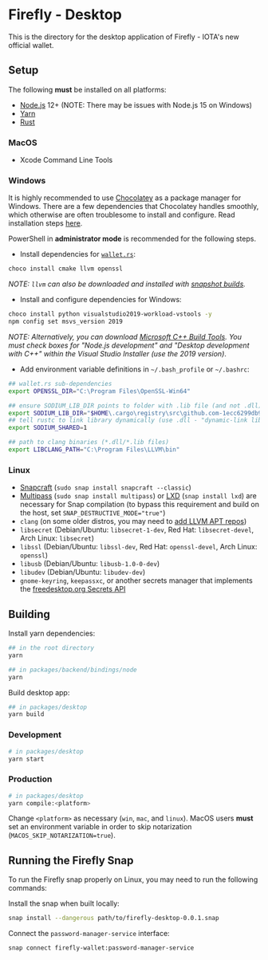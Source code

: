 # Firefly - Desktop

This is the directory for the desktop application of Firefly - IOTA's new official wallet.

## Setup

The following __must__ be installed on all platforms:

- [Node.js](https://nodejs.org/en/) 12+ (NOTE: There may be issues with Node.js 15 on Windows)
- [Yarn](https://classic.yarnpkg.com/en/docs/install)
- [Rust](https://www.rust-lang.org/tools/install)

### MacOS

- Xcode Command Line Tools

### Windows

It is highly recommended to use [Chocolatey](https://chocolatey.org/) as a package manager for Windows.
There are a few dependencies that Chocolatey handles smoothly, which otherwise are often troublesome
to install and configure. Read installation steps [here](https://chocolatey.org/install).

PowerShell in __administrator mode__ is recommended for the following steps.

- Install dependencies for [`wallet.rs`](https://github.com/iotaledger/wallet.rs):
```bash
choco install cmake llvm openssl
```

_NOTE: `llvm` can also be downloaded and installed with [snapshot builds](https://llvm.org/builds/)._

- Install and configure dependencies for Windows:
```bash
choco install python visualstudio2019-workload-vstools -y
npm config set msvs_version 2019
```

_NOTE: Alternatively, you can download [Microsoft C++ Build Tools](https://visualstudio.microsoft.com/visual-cpp-build-tools/).
You must check boxes for "Node.js development" and "Desktop development with C++" within the Visual Studio Installer
(use the 2019 version)_.

- Add environment variable definitions in `~/.bash_profile` or `~/.bashrc`:
```bash
## wallet.rs sub-dependencies
export OPENSSL_DIR="C:\Program Files\OpenSSL-Win64"

## ensure SODIUM_LIB_DIR points to folder with .lib file (and not .dll)
export SODIUM_LIB_DIR="$HOME\.cargo\registry\src\github.com-1ecc6299db9ec823\libsodium-sys-0.2.7\msvc\x64\Release\v142"
## tell rustc to link library dynamically (use .dll - "dynamic-link library")
export SODIUM_SHARED=1

## path to clang binaries (*.dll/*.lib files)
export LIBCLANG_PATH="C:\Program Files\LLVM\bin"
```

### Linux

- [Snapcraft](https://snapcraft.io/) (`sudo snap install snapcraft --classic`)
- [Multipass](https://multipass.run/) (`sudo snap install multipass`) or [LXD](https://linuxcontainers.org/lxd/introduction/) (`snap install lxd`) are necessary for Snap compilation (to bypass this requirement and build on the host, set `SNAP_DESTRUCTIVE_MODE="true"`)
- `clang` (on some older distros, you may need to [add LLVM APT repos](https://apt.llvm.org/))
- `libsecret` (Debian/Ubuntu: `libsecret-1-dev`, Red Hat: `libsecret-devel`, Arch Linux: `libsecret`)
- `libssl` (Debian/Ubuntu: `libssl-dev`, Red Hat: `openssl-devel`, Arch Linux: `openssl`)
- `libusb` (Debian/Ubuntu: `libusb-1.0-0-dev`)
- `libudev` (Debian/Ubuntu: `libudev-dev`)
- `gnome-keyring`, `keepassxc`, or another secrets manager that implements the [freedesktop.org Secrets API](https://www.freedesktop.org/wiki/Specifications/secret-storage-spec/)

## Building

Install yarn dependencies:
```bash
## in the root directory
yarn

## in packages/backend/bindings/node
yarn
```

Build desktop app:
```bash
## in packages/desktop
yarn build
```

### Development

```bash
# in packages/desktop
yarn start
```

### Production 

```bash
# in packages/desktop
yarn compile:<platform>
```

Change `<platform>` as necessary (`win`, `mac`, and `linux`).
MacOS users __must__ set an environment variable in order to skip notarization (`MACOS_SKIP_NOTARIZATION=true`).

## Running the Firefly Snap

To run the Firefly snap properly on Linux, you may need to run the following commands:

Install the snap when built locally:
```bash
snap install --dangerous path/to/firefly-desktop-0.0.1.snap
```

Connect the `password-manager-service` interface:
```bash
snap connect firefly-wallet:password-manager-service
```
